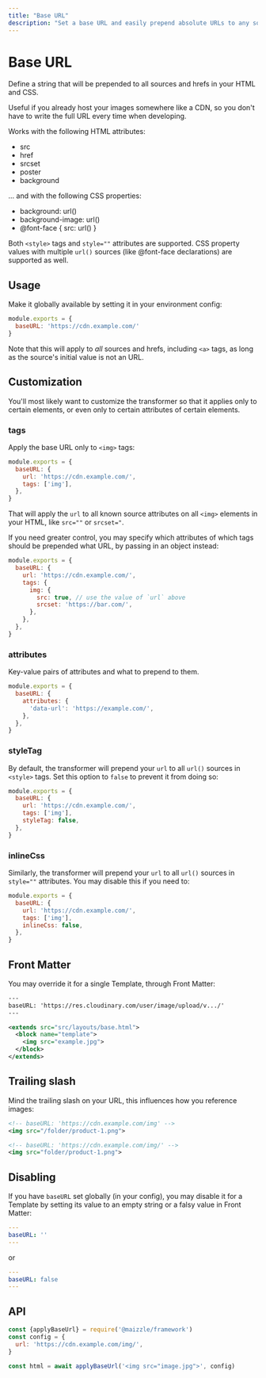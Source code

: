 ```yaml
---
title: "Base URL"
description: "Set a base URL and easily prepend absolute URLs to any source in your HTML emails"
---
```


# Base URL

Define a string that will be prepended to all sources and hrefs in your HTML and CSS.

Useful if you already host your images somewhere like a CDN, so you don't have to write the full URL every time when developing.

Works with the following HTML attributes:

- src
- href
- srcset
- poster
- background

... and with the following CSS properties:

- <span class="text-sm font-mono">background: url()</span>
- <span class="text-sm font-mono">background-image: url()</span>
- <span class="text-sm font-mono">@font-face { src: url() }</span>

Both `<style>` tags and `style=""` attributes are supported. CSS property values with multiple `url()` sources (like @font-face declarations) are supported as well.

## Usage

Make it globally available by setting it in your environment config:

<code-sample title="config.js">

  ```js
  module.exports = {
    baseURL: 'https://cdn.example.com/'
  }
  ```

</code-sample>

<alert type="danger">Note that this will apply to _all_ sources and hrefs, including `<a>` tags, as long as the source's initial value is not an URL.</alert>

## Customization

You'll most likely want to customize the transformer so that it applies only to certain elements, or even only to certain attributes of certain elements.

### tags

Apply the base URL only to `<img>` tags:

<code-sample title="config.js">

  ```js
  module.exports = {
    baseURL: {
      url: 'https://cdn.example.com/',
      tags: ['img'],
    },
  }
  ```

</code-sample>

That will apply the `url` to all known source attributes on all `<img>` elements in your HTML, like `src=""` or `srcset="`.

If you need greater control, you may specify which attributes of which tags should be prepended what URL, by passing in an object instead:

<code-sample title="config.js">

  ```js
  module.exports = {
    baseURL: {
      url: 'https://cdn.example.com/',
      tags: {
        img: {
          src: true, // use the value of `url` above
          srcset: 'https://bar.com/',
        },
      },
    },
  }
  ```

</code-sample>

### attributes

Key-value pairs of attributes and what to prepend to them.

<code-sample title="config.js">

  ```js
  module.exports = {
    baseURL: {
      attributes: {
        'data-url': 'https://example.com/',
      },
    },
  }
  ```

</code-sample>

### styleTag

By default, the transformer will prepend your `url` to all `url()` sources in `<style>` tags.
Set this option to `false` to prevent it from doing so:

<code-sample title="config.js">

  ```js
  module.exports = {
    baseURL: {
      url: 'https://cdn.example.com/',
      tags: ['img'],
      styleTag: false,
    },
  }
  ```

</code-sample>

### inlineCss

Similarly, the transformer will prepend your `url` to all `url()` sources in `style=""` attributes.
You may disable this if you need to:

<code-sample title="config.js">

  ```js
  module.exports = {
    baseURL: {
      url: 'https://cdn.example.com/',
      tags: ['img'],
      inlineCss: false,
    },
  }
  ```

</code-sample>

## Front Matter

You may override it for a single Template, through Front Matter:

<code-sample title="src/templates/example.html">

  ```xml
  ---
  baseURL: 'https://res.cloudinary.com/user/image/upload/v.../'
  ---

  <extends src="src/layouts/base.html">
    <block name="template">
      <img src="example.jpg">
    </block>
  </extends>
  ```

</code-sample>

## Trailing slash

Mind the trailing slash on your URL, this influences how you reference images:

<code-sample title="src/templates/example.html">

  ```xml
  <!-- baseURL: 'https://cdn.example.com/img' -->
  <img src="/folder/product-1.png">

  <!-- baseURL: 'https://cdn.example.com/img/' -->
  <img src="folder/product-1.png">
  ```

</code-sample>


## Disabling

If you have `baseURL` set globally (in your config), you may disable it for a Template by setting its value to an empty string or a falsy value in Front Matter:

<code-sample title="src/templates/example.html">

  ```yaml
  ---
  baseURL: ''
  ---
  ```

</code-sample>

or

<code-sample title="src/templates/example.html">

  ```yaml
  ---
  baseURL: false
  ---
  ```

</code-sample>

## API

<code-sample title="app.js">

  ```js
  const {applyBaseUrl} = require('@maizzle/framework')
  const config = {
    url: 'https://cdn.example.com/img/',
  }

  const html = await applyBaseUrl('<img src="image.jpg">', config)
  ```

</code-sample>
